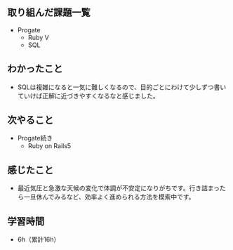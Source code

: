 ## 取り組んだ課題一覧
- Progate
  - Ruby Ⅴ
  - SQL
## わかったこと
- SQLは複雑になると一気に難しくなるので、目的ごとにわけて少しずつ書いていけば正解に近づきやすくなるなと感じました。
## 次やること
- Progate続き
  - Ruby on Rails5
  
## 感じたこと
- 最近気圧と急激な天候の変化で体調が不安定になりがちです。行き詰まったら一旦休んでみるなど、効率よく進められる方法を模索中です。
## 学習時間
- 6h（累計16h）
